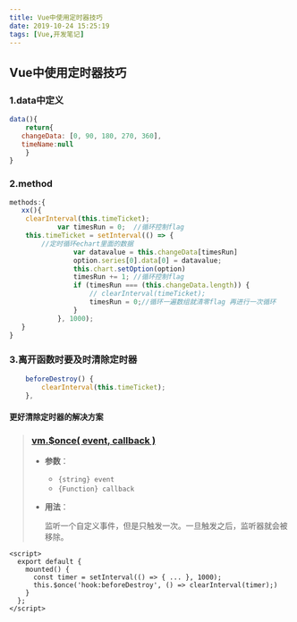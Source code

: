 ```yaml
---
title: Vue中使用定时器技巧
date: 2019-10-24 15:25:19
tags: [Vue,开发笔记]
---
```


## Vue中使用定时器技巧
### 1.data中定义

```js
data(){
    return{   
   changeData: [0, 90, 180, 270, 360],
   timeName:null
    }
}
```

### 2.method

```js
methods:{
   xx(){
   	clearInterval(this.timeTicket);
			var timesRun = 0;  //循环控制flag
   	this.timeTicket = setInterval(() => {
        //定时循环echart里面的数据
				var datavalue = this.changeData[timesRun]
				option.series[0].data[0] = datavalue;
				this.chart.setOption(option)
				timesRun += 1; //循环控制flag
				if (timesRun === (this.changeData.length)) {
					// clearInterval(timeTicket);
					timesRun = 0;//循环一遍数组就清零flag 再进行一次循环
				}
			}, 1000);
   }
}
```

### 3.离开函数时要及时清除定时器

```js
	beforeDestroy() {
		clearInterval(this.timeTicket);
	},
```

####  更好清除定时器的解决方案

> ### [vm.$once( event, callback )](https://cn.vuejs.org/v2/api/#vm-once)
>
> - **参数**：
>
>   - `{string} event`
>   - `{Function} callback`
>
> - **用法**：
>
>   监听一个自定义事件，但是只触发一次。一旦触发之后，监听器就会被移除。

```vue
<script>
  export default {
    mounted() {
      const timer = setInterval(() => { ... }, 1000);
      this.$once('hook:beforeDestroy', () => clearInterval(timer);)
    }
  };
</script>
```

